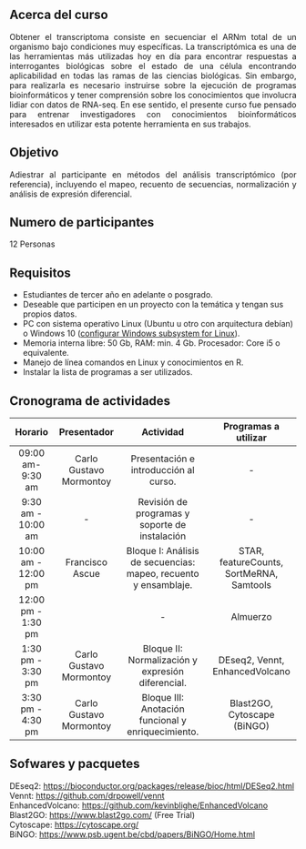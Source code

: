 ## Acerca del curso

<p style="text-align: justify">Obtener el transcriptoma consiste en secuenciar el ARNm total de un organismo bajo condiciones muy específicas. La transcriptómica es una de las herramientas más utilizadas hoy en día para encontrar respuestas a interrogantes biológicas sobre el estado de una célula encontrando aplicabilidad en todas las ramas de las ciencias biológicas. Sin embargo, para realizarla es necesario instruirse sobre la ejecución de programas bioinformáticos y tener comprensión sobre los conocimientos que involucra lidiar con datos de RNA-seq.
En ese sentido, el presente curso fue pensado para entrenar investigadores con conocimientos bioinformáticos interesados en utilizar esta potente herramienta en sus trabajos.</p>



## Objetivo

<p style="text-align: justify">Adiestrar al participante en métodos del análisis transcriptómico (por referencia), incluyendo el mapeo, recuento de secuencias, normalización y análisis de expresión diferencial.</p>


## Numero de participantes

12 Personas

## Requisitos

- Estudiantes de tercer año en adelante o posgrado.
- Deseable que participen en un proyecto con la temática y tengan sus propios datos.
- PC con sistema operativo Linux (Ubuntu u otro con arquitectura debían) o Windows 10 (<a href="https://docs.microsoft.com/en-us/windows/wsl/install-win10">configurar Windows subsystem for Linux</a>). 
- Memoria interna libre: 50 Gb, RAM: min. 4 Gb. Procesador: Core i5 o equivalente.
- Manejo de línea comandos en Linux y conocimientos en R.
- Instalar la lista de programas a ser utilizados.


## Cronograma de actividades

| Horario  |  Presentador  |  Actividad | Programas a utilizar |
|:----------:|:-------------:|:-----------:|:---------------------:|
|09:00 am-9:30 am |Carlo Gustavo Mormontoy|Presentación e introducción al curso.|-|
|9:30 am - 10:00 am |-|Revisión de programas y soporte de instalación|-|
|10:00 am - 12:00 pm|Francisco Ascue|Bloque I: Análisis de secuencias: mapeo, recuento y ensamblaje.|STAR, featureCounts, SortMeRNA, Samtools|
|12:00 pm - 1:30 pm||-|Almuerzo|-|
|1:30 pm - 3:30 pm|Carlo Gustavo Mormontoy|Bloque II: Normalización y expresión diferencial.|DEseq2, Vennt, EnhancedVolcano|
|3:30 pm - 4:30 pm|Carlo Gustavo Mormontoy|Bloque III: Anotación funcional y enriquecimiento.|Blast2GO, Cytoscape (BiNGO)|


## Sofwares y pacquetes

DEseq2: https://bioconductor.org/packages/release/bioc/html/DESeq2.html   
Vennt: https://github.com/drpowell/vennt  
EnhancedVolcano: https://github.com/kevinblighe/EnhancedVolcano   
Blast2GO: https://www.blast2go.com/ (Free Trial)   
Cytoscape: https://cytoscape.org/   
BiNGO: https://www.psb.ugent.be/cbd/papers/BiNGO/Home.html   


